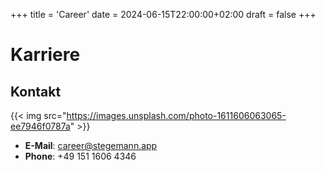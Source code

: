 +++
title = 'Career'
date = 2024-06-15T22:00:00+02:00
draft = false
+++

# Karriere

<!-- ![Karriere](https://example.com/karriere.jpg) -->

<!-- {{< toc >}} -->

## Kontakt

{{< img src="https://images.unsplash.com/photo-1611606063065-ee7946f0787a" >}}

- **E-Mail**: [career@stegemann.app](mailto:career@stegemann.app)
- **Phone**: +49 151 1606 4346
